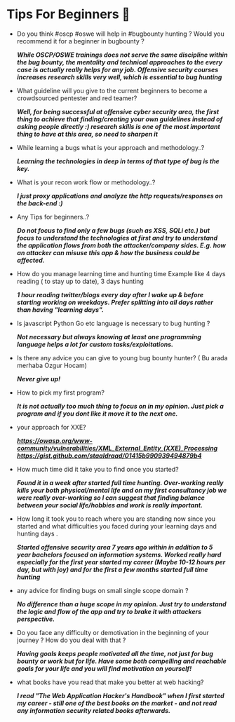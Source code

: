 # Tips For Beginners 🔰

- Do you think #oscp #oswe will help in #bugbounty hunting ? Would you recommend it   for a beginner in bugbounty ?
   
   ***While OSCP/OSWE trainings does not serve the same discipline within the bug bounty, the mentality and technical approaches to the every case is actually really helps for any job. Offensive security courses increases research skills very well, which is essential to bug hunting***

- What guideline will you give to the current beginners to become a crowdsourced pentester and red teamer?
  
   ***Well, for being successful at offensive cyber security area, the first thing to achieve that finding/creating your own guidelines instead of asking people directly :) research skills is one of the most important thing to have at this area, so need to sharpen it***

- While learning a bugs what is your approach and methodology..?

    ***Learning the technologies in deep in terms of that type of bug is the key.***

- What is your recon work flow or methodology..?

   ***I just proxy applications and analyze the http requests/responses on the back-end :)***

- Any Tips for beginners..?

  ***Do not focus to find only a few bugs (such as XSS, SQLi etc.) but focus to understand the technologies at first and try to understand the application flows from both the attacker/company sides. E.g. how an attacker can misuse this app & how the business could be affected.***

- How do you manage learning time and hunting time Example like 4 days reading ( to stay up to date), 3 days hunting
 
  ***1 hour reading twitter/blogs every day after I wake up & before starting working on weekdays. Prefer splitting into all days rather than having "learning days".***

- Is javascript Python Go etc language is necessary to bug hunting ?
 
   ***Not necessary but always knowing at least one programming language helps a lot for custom tasks/exploitations.***

- Is there any advice you can give to young bug bounty hunter? ( Bu arada merhaba Ozgur Hocam)
  
    ***Never give up!***

- How to pick my first program?
 
    ***It is not actually too much thing to focus on in my opinion. Just pick a program and if you dont like it move it to the next one.***

- your approach for XXE?
 
   ***https://owasp.org/www-community/vulnerabilities/XML_External_Entity_(XXE)_Processing
    https://gist.github.com/staaldraad/01415b990939494879b4***

- How much time did it take you to find once you started?

    ***Found it in a week after started full time hunting.
     Over-working really kills your both physical/mental life and on my first consultancy job we were really over-working so I can suggest that finding balance between your social life/hobbies and work is really important.***

- How long it took you to reach where you are standing now since you started and what difficulties you faced during your learning days and hunting days .
 
   ***Started offensive security area 7 years ago within in addition to 5 year bachelors focused on information systems. Worked really hard especially for the first year started my career (Maybe 10-12 hours per day, but with joy) and for the first a few months started full time hunting***

- any advice for finding bugs on small  single scope domain ?
 
   ***No difference than a huge scope in my opinion. Just try to understand the logic and flow of the app and try to brake it with attackers perspective.***

- Do you face any difficulty or demotivation in the beginning of your journey ? How do you deal with that ?
 
    ***Having goals keeps people motivated all the time, not just for bug bounty or work but for life. Have some both compelling and reachable goals for your life and you will find motivation on yourself!***

- what books have you read that make you better at web hacking?
  
  ***I read "The Web Application Hacker's Handbook" when I first started my career - still one of the best books on the market - and not read any information security related books afterwards.***

